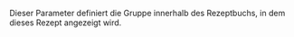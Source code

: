 Dieser Parameter definiert die Gruppe innerhalb des Rezeptbuchs, in dem dieses Rezept angezeigt wird.